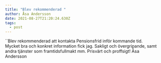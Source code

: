 ```yaml
---
title: "Blev rekommenderad "
author: Åsa Andersson
date: 2021-08-27T21:20:24.630Z
tags:
  - post
---
```

´´Blev rekommenderad att kontakta Pensionsfrid inför kommande tid.
Mycket bra och konkret information fick jag. Sakligt och övergripande, samt andra tjänster som framtidsfullmakt mm.
Prisvärt och proffsigt!
Åsa Andersson